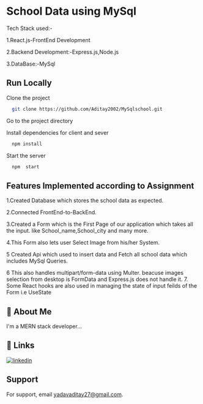 # School Data using MySql

  Tech Stack used:-
  
  1.React.js-FrontEnd Development 

  2.Backend Development:-Express.js,Node.js 
  
  3.DataBase:-MySql


## Run Locally

Clone the project

```bash
  git clone https://github.com/Aditay2002/MySqlschool.git
```

Go to the project directory

Install dependencies for client and sever 

```bash
  npm install
```

Start the server

```bash
  npm  start
```
## Features Implemented according to Assignment 

1.Created Database which stores the school data as expected.




2.Connected FrontEnd-to-BackEnd.

3.Created a Form which is the First Page of our application which takes all the input. like   School_name,School_city and many more.

4.This Form also lets user Select Image from his/her System.

5 Created Api which used to insert data and Fetch all school data which includes MySql Queries.

6 This also handles multipart/form-data using Multer. beacuse images selection from desktop is FormData and Express.js does not handle it.
7. Some React hooks are also used in managing the state of input feilds of the Form i.e UseState

## 🚀 About Me
I'm a MERN stack developer...

## 🔗 Links

[![linkedin](https://img.shields.io/badge/linkedin-0A66C2?style=for-the-badge&logo=linkedin&logoColor=white)](https://www.linkedin.com/in/aditay-yadav-/)
## Support

For support, email yadavaditay27@gmail.com.

